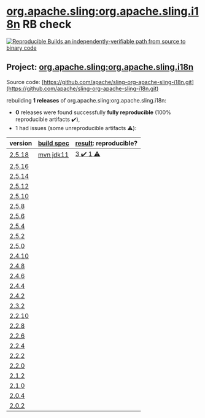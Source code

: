 [org.apache.sling:org.apache.sling.i18n](https://search.maven.org/artifact/org.apache.sling/org.apache.sling.i18n/) RB check
=======

[![Reproducible Builds](https://reproducible-builds.org/images/logos/rb.svg) an independently-verifiable path from source to binary code](https://reproducible-builds.org/)

## Project: [org.apache.sling:org.apache.sling.i18n](https://search.maven.org/artifact/org.apache.sling/org.apache.sling.i18n/)

Source code: [https://github.com/apache/sling-org-apache-sling-i18n.git](https://github.com/apache/sling-org-apache-sling-i18n.git)

rebuilding **1 releases** of org.apache.sling:org.apache.sling.i18n:
- **0** releases were found successfully **fully reproducible** (100% reproducible artifacts :heavy_check_mark:),
- 1 had issues (some unreproducible artifacts :warning:):

| version | [build spec](BUILDSPEC.md) | [result](https://reproducible-builds.org/docs/jvm/): reproducible? |
| -- | --------- | ------ |
| [2.5.18](https://search.maven.org/artifact/org.apache.sling/org.apache.sling.i18n/2.5.18/pom) | [mvn jdk11](org.apache.sling.i18n-2.5.18.buildspec) | [3 :heavy_check_mark:  1 :warning:](org.apache.sling.i18n-2.5.18.buildcompare) |
| [2.5.16](https://search.maven.org/artifact/org.apache.sling/org.apache.sling.i18n/2.5.16/pom) | | |
| [2.5.14](https://search.maven.org/artifact/org.apache.sling/org.apache.sling.i18n/2.5.14/pom) | | |
| [2.5.12](https://search.maven.org/artifact/org.apache.sling/org.apache.sling.i18n/2.5.12/pom) | | |
| [2.5.10](https://search.maven.org/artifact/org.apache.sling/org.apache.sling.i18n/2.5.10/pom) | | |
| [2.5.8](https://search.maven.org/artifact/org.apache.sling/org.apache.sling.i18n/2.5.8/pom) | | |
| [2.5.6](https://search.maven.org/artifact/org.apache.sling/org.apache.sling.i18n/2.5.6/pom) | | |
| [2.5.4](https://search.maven.org/artifact/org.apache.sling/org.apache.sling.i18n/2.5.4/pom) | | |
| [2.5.2](https://search.maven.org/artifact/org.apache.sling/org.apache.sling.i18n/2.5.2/pom) | | |
| [2.5.0](https://search.maven.org/artifact/org.apache.sling/org.apache.sling.i18n/2.5.0/pom) | | |
| [2.4.10](https://search.maven.org/artifact/org.apache.sling/org.apache.sling.i18n/2.4.10/pom) | | |
| [2.4.8](https://search.maven.org/artifact/org.apache.sling/org.apache.sling.i18n/2.4.8/pom) | | |
| [2.4.6](https://search.maven.org/artifact/org.apache.sling/org.apache.sling.i18n/2.4.6/pom) | | |
| [2.4.4](https://search.maven.org/artifact/org.apache.sling/org.apache.sling.i18n/2.4.4/pom) | | |
| [2.4.2](https://search.maven.org/artifact/org.apache.sling/org.apache.sling.i18n/2.4.2/pom) | | |
| [2.3.2](https://search.maven.org/artifact/org.apache.sling/org.apache.sling.i18n/2.3.2/pom) | | |
| [2.2.10](https://search.maven.org/artifact/org.apache.sling/org.apache.sling.i18n/2.2.10/pom) | | |
| [2.2.8](https://search.maven.org/artifact/org.apache.sling/org.apache.sling.i18n/2.2.8/pom) | | |
| [2.2.6](https://search.maven.org/artifact/org.apache.sling/org.apache.sling.i18n/2.2.6/pom) | | |
| [2.2.4](https://search.maven.org/artifact/org.apache.sling/org.apache.sling.i18n/2.2.4/pom) | | |
| [2.2.2](https://search.maven.org/artifact/org.apache.sling/org.apache.sling.i18n/2.2.2/pom) | | |
| [2.2.0](https://search.maven.org/artifact/org.apache.sling/org.apache.sling.i18n/2.2.0/pom) | | |
| [2.1.2](https://search.maven.org/artifact/org.apache.sling/org.apache.sling.i18n/2.1.2/pom) | | |
| [2.1.0](https://search.maven.org/artifact/org.apache.sling/org.apache.sling.i18n/2.1.0/pom) | | |
| [2.0.4](https://search.maven.org/artifact/org.apache.sling/org.apache.sling.i18n/2.0.4/pom) | | |
| [2.0.2](https://search.maven.org/artifact/org.apache.sling/org.apache.sling.i18n/2.0.2/pom) | | |
